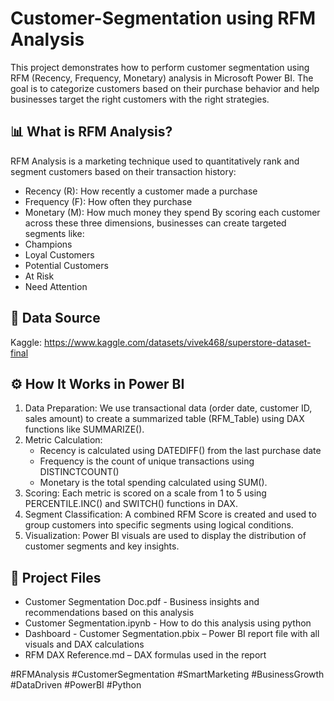 # Customer-Segmentation using RFM Analysis

This project demonstrates how to perform customer segmentation using RFM (Recency, Frequency, Monetary) analysis in Microsoft Power BI. The goal is to categorize customers based on their purchase behavior and help businesses target the right customers with the right strategies.

## 📊 What is RFM Analysis?
RFM Analysis is a marketing technique used to quantitatively rank and segment customers based on their transaction history:
- Recency (R): How recently a customer made a purchase
- Frequency (F): How often they purchase
- Monetary (M): How much money they spend
By scoring each customer across these three dimensions, businesses can create targeted segments like:
- Champions
- Loyal Customers
- Potential Customers
- At Risk
- Need Attention


## 📑 Data Source
Kaggle: https://www.kaggle.com/datasets/vivek468/superstore-dataset-final


## ⚙️ How It Works in Power BI
1. Data Preparation: We use transactional data (order date, customer ID, sales amount) to create a summarized table (RFM_Table) using DAX functions like SUMMARIZE().
2. Metric Calculation:
   - Recency is calculated using DATEDIFF() from the last purchase date
   - Frequency is the count of unique transactions using DISTINCTCOUNT()
   - Monetary is the total spending calculated using SUM().
4. Scoring: Each metric is scored on a scale from 1 to 5 using PERCENTILE.INC() and SWITCH() functions in DAX.
5. Segment Classification: A combined RFM Score is created and used to group customers into specific segments using logical conditions.
6. Visualization: Power BI visuals are used to display the distribution of customer segments and key insights.


## 📁 Project Files
- Customer Segmentation Doc.pdf - Business insights and recommendations based on this analysis
- Customer Segmentation.ipynb - How to do this analysis using python
- Dashboard - Customer Segmentation.pbix – Power BI report file with all visuals and DAX calculations
- RFM DAX Reference.md – DAX formulas used in the report
 
 
 
 
#RFMAnalysis #CustomerSegmentation #SmartMarketing #BusinessGrowth #DataDriven #PowerBI #Python
